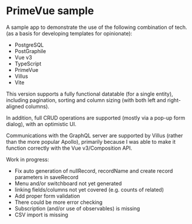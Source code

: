 # PrimeVue sample

A sample app to demonstrate the use of the following combination of tech. (as a basis for developing templates for opinionate):

- PostgreSQL
- PostGraphile
- Vue v3
- TypeScript
- PrimeVue
- Villus
- Vite

This version supports a fully functional datatable (for a single entity), including pagination, sorting and column sizing (with both left and right-aligned columns).

In addition, full CRUD operations are supported (mostly via a pop-up form dialog), with an optimistic UI.

Communications with the GraphQL server are supported by Villus (rather than the more popular Apollo), primarily because I was able to make it function correctly with the Vue v3/Composition API.

Work in progress:

- Fix auto generation of nullRecord, recordName and create record parameters in saveRecord
- Menu and/or switchboard not yet generated
- linking fields/columns not yet covered (e.g. counts of related)
- Add proper form validation
- There could be more error checking
- Subscription (and/or use of observables) is missing
- CSV import is missing
